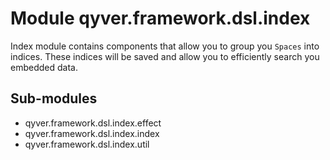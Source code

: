 Module qyver.framework.dsl.index
======================================
Index module contains components that allow you to group you `Spaces` into indices.
These indices will be saved and allow you to  efficiently search you embedded data.

Sub-modules
-----------
* qyver.framework.dsl.index.effect
* qyver.framework.dsl.index.index
* qyver.framework.dsl.index.util
